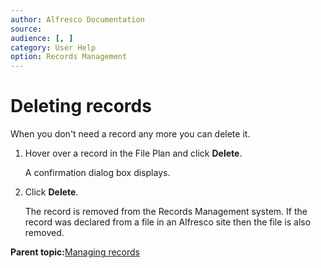 ```yaml
---
author: Alfresco Documentation
source: 
audience: [, ]
category: User Help
option: Records Management
---
```


# Deleting records

When you don't need a record any more you can delete it.

1.  Hover over a record in the File Plan and click **Delete**.

    A confirmation dialog box displays.

2.  Click **Delete**.

    The record is removed from the Records Management system. If the record was declared from a file in an Alfresco site then the file is also removed.


**Parent topic:**[Managing records](../tasks/rm-records-manage.md)

